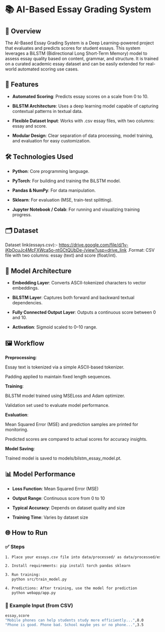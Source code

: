 # 📚 AI-Based Essay Grading System
## 📌 Overview
The AI-Based Essay Grading System is a Deep Learning-powered project that evaluates and predicts scores for student essays. This system leverages a BiLSTM (Bidirectional Long Short-Term Memory) model to assess essay quality based on content, grammar, and structure. It is trained on a curated academic essay dataset and can be easily extended for real-world automated scoring use cases.

## 🚀 Features
- **Automated Scoring**: Predicts essay scores on a scale from 0 to 10.

- **BiLSTM Architecture**: Uses a deep learning model capable of capturing contextual patterns in textual data.

- **Flexible Dataset Input**: Works with .csv essay files, with two columns: essay and score.

- **Modular Design**: Clear separation of data processing, model training, and evaluation for easy customization.

## 🛠️ Technologies Used
- **Python**: Core programming language.

- **PyTorch**: For building and training the BiLSTM model.

- **Pandas & NumPy**: For data manipulation.

- **Sklearn**: For evaluation (MSE, train-test splitting).

- **Jupyter Notebook / Colab**: For running and visualizing training progress.

## 🗂️ Dataset
Dataset link(essays.csv):- https://drive.google.com/file/d/1v-iKbOcuJc4McFXWca5o-ntGCtQUbDe-/view?usp=drive_link .Format: CSV file with two columns: essay (text) and score (float/int).

## 🧠 Model Architecture
- **Embedding Layer**: Converts ASCII-tokenized characters to vector embeddings.

- **BiLSTM Layer**: Captures both forward and backward textual dependencies.

- **Fully Connected Output Layer**: Outputs a continuous score between 0 and 10.

- **Activation**: Sigmoid scaled to 0–10 range.

## 🖼️ Workflow
**Preprocessing**:

Essay text is tokenized via a simple ASCII-based tokenizer.

Padding applied to maintain fixed length sequences.

**Training**:

BiLSTM model trained using MSELoss and Adam optimizer.

Validation set used to evaluate model performance.

**Evaluation**:

Mean Squared Error (MSE) and prediction samples are printed for monitoring.

Predicted scores are compared to actual scores for accuracy insights.

**Model Saving**:

Trained model is saved to models/bilstm_essay_model.pt.

## 📊 Model Performance
- **Loss Function**: Mean Squared Error (MSE)

- **Output Range**: Continuous score from 0 to 10

- **Typical Accuracy**: Depends on dataset quality and size

- **Training Time**: Varies by dataset size

## 🌐 How to Run

### ✅ Steps
```bash
1. Place your essays.csv file into data/processed/ as data/processed/essays 

2. Install requirements: pip install torch pandas sklearn

3. Run training:
   python src/train_model.py

4. Predictions: After training, use the model for prediction
   python webapp/app.py
```
### 🔧 Example Input (from CSV)

```bash
essay,score 
"Mobile phones can help students study more efficiently...",8.0
"Phone is good. Phone bad. School maybe yes or no phone...",3.5
```







